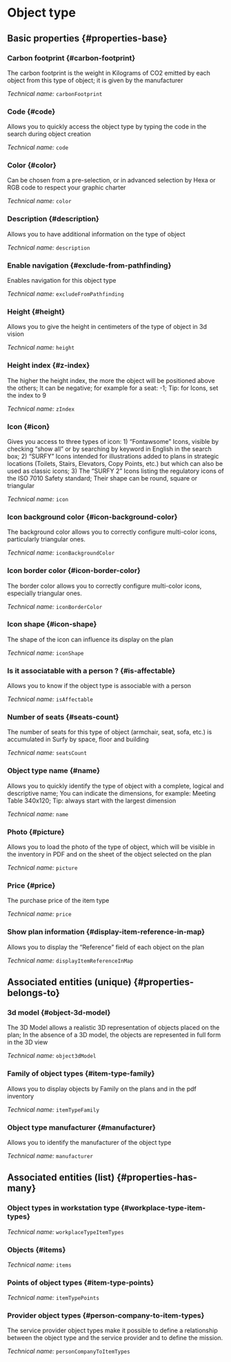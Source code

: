 # Object type
<!--- THIS FILE IS GENERATED PLEASE DO NOT EDIT IT DIRECTLY --->



<OH code="itemType"/>


## Basic properties {#properties-base}

### Carbon footprint {#carbon-footprint}

The carbon footprint is the weight in Kilograms of CO2 emitted by each object from this type of object; it is given by the manufacturer

*Technical name:* ```carbonFootprint```
<PH code="itemType:carbonFootprint"/>

### Code {#code}

Allows you to quickly access the object type by typing the code in the search during object creation

*Technical name:* ```code```
<PH code="itemType:code"/>

### Color {#color}

Can be chosen from a pre-selection, or in advanced selection by Hexa or RGB code to respect your graphic charter

*Technical name:* ```color```
<PH code="itemType:color"/>

### Description {#description}

Allows you to have additional information on the type of object

*Technical name:* ```description```
<PH code="itemType:description"/>

### Enable navigation {#exclude-from-pathfinding}

Enables navigation for this object type

*Technical name:* ```excludeFromPathfinding```
<PH code="itemType:excludeFromPathfinding"/>

### Height {#height}

Allows you to give the height in centimeters of the type of object in 3d vision

*Technical name:* ```height```
<PH code="itemType:height"/>

### Height index {#z-index}

The higher the height index, the more the object will be positioned above the others; It can be negative; for example for a seat: -1; Tip: for Icons, set the index to 9

*Technical name:* ```zIndex```
<PH code="itemType:zIndex"/>

### Icon {#icon}

Gives you access to three types of icon: 1) “Fontawsome” Icons, visible by checking “show all” or by searching by keyword in English in the search box; 2) “SURFY” Icons intended for illustrations added to plans in strategic locations (Toilets, Stairs, Elevators, Copy Points, etc.) but which can also be used as classic icons; 3) The “SURFY 2” Icons listing the regulatory icons of the ISO 7010 Safety standard; Their shape can be round, square or triangular

*Technical name:* ```icon```
<PH code="itemType:icon"/>

### Icon background color {#icon-background-color}

The background color allows you to correctly configure multi-color icons, particularly triangular ones.

*Technical name:* ```iconBackgroundColor```
<PH code="itemType:iconBackgroundColor"/>

### Icon border color {#icon-border-color}

The border color allows you to correctly configure multi-color icons, especially triangular ones.

*Technical name:* ```iconBorderColor```
<PH code="itemType:iconBorderColor"/>

### Icon shape {#icon-shape}

The shape of the icon can influence its display on the plan

*Technical name:* ```iconShape```
<PH code="itemType:iconShape"/>

### Is it associatable with a person ? {#is-affectable}

Allows you to know if the object type is associable with a person

*Technical name:* ```isAffectable```
<PH code="itemType:isAffectable"/>

### Number of seats {#seats-count}

The number of seats for this type of object (armchair, seat, sofa, etc.) is accumulated in Surfy by space, floor and building

*Technical name:* ```seatsCount```
<PH code="itemType:seatsCount"/>

### Object type name {#name}

Allows you to quickly identify the type of object with a complete, logical and descriptive name; You can indicate the dimensions, for example: Meeting Table 340x120; Tip: always start with the largest dimension

*Technical name:* ```name```
<PH code="itemType:name"/>

### Photo {#picture}

Allows you to load the photo of the type of object, which will be visible in the inventory in PDF and on the sheet of the object selected on the plan

*Technical name:* ```picture```
<PH code="itemType:picture"/>

### Price {#price}

The purchase price of the item type

*Technical name:* ```price```
<PH code="itemType:price"/>

### Show plan information {#display-item-reference-in-map}

Allows you to display the “Reference” field of each object on the plan

*Technical name:* ```displayItemReferenceInMap```
<PH code="itemType:displayItemReferenceInMap"/>


## Associated entities (unique) {#properties-belongs-to}

### 3d model {#object-3d-model}

The 3D Model allows a realistic 3D representation of objects placed on the plan; In the absence of a 3D model, the objects are represented in full form in the 3D view

*Technical name:* ```object3dModel```
<PH code="itemType:object3dModel"/>

### Family of object types {#item-type-family}

Allows you to display objects by Family on the plans and in the pdf inventory

*Technical name:* ```itemTypeFamily```
<PH code="itemType:itemTypeFamily"/>

### Object type manufacturer {#manufacturer}

Allows you to identify the manufacturer of the object type

*Technical name:* ```manufacturer```
<PH code="itemType:manufacturer"/>


## Associated entities (list) {#properties-has-many}

### Object types in workstation type {#workplace-type-item-types}



*Technical name:* ```workplaceTypeItemTypes```
<PH code="itemType:workplaceTypeItemTypes"/>

### Objects {#items}



*Technical name:* ```items```
<PH code="itemType:items"/>

### Points of object types {#item-type-points}



*Technical name:* ```itemTypePoints```
<PH code="itemType:itemTypePoints"/>

### Provider object types {#person-company-to-item-types}

The service provider object types make it possible to define a relationship between the object type and the service provider and to define the mission.

*Technical name:* ```personCompanyToItemTypes```
<PH code="itemType:personCompanyToItemTypes"/>




